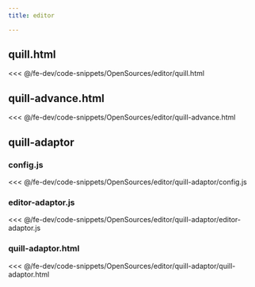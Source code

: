```yaml
---
title: editor

---
```


## quill.html
<<< @/fe-dev/code-snippets/OpenSources/editor/quill.html

## quill-advance.html
<<< @/fe-dev/code-snippets/OpenSources/editor/quill-advance.html

## quill-adaptor
### config.js
<<< @/fe-dev/code-snippets/OpenSources/editor/quill-adaptor/config.js

### editor-adaptor.js
<<< @/fe-dev/code-snippets/OpenSources/editor/quill-adaptor/editor-adaptor.js

### quill-adaptor.html
<<< @/fe-dev/code-snippets/OpenSources/editor/quill-adaptor/quill-adaptor.html
